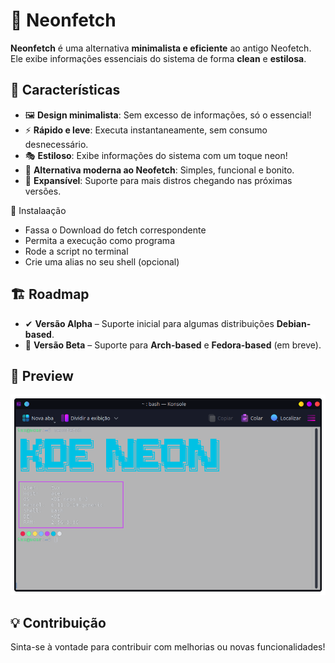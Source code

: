 🚀 Neonfetch
==============

**Neonfetch** é uma alternativa **minimalista e eficiente** ao antigo Neofetch. Ele exibe informações essenciais do sistema de forma **clean** e **estilosa**.

🎨 Características
------------------

*   🖼 **Design minimalista**: Sem excesso de informações, só o essencial!
*   ⚡ **Rápido e leve**: Executa instantaneamente, sem consumo desnecessário.
*   🎭 **Estiloso**: Exibe informações do sistema com um toque neon!
*   💙 **Alternativa moderna ao Neofetch**: Simples, funcional e bonito.
*   🚀 **Expansível**: Suporte para mais distros chegando nas próximas versões.

🔧 Instalaação

* Fassa o Download do fetch correspondente
* Permita a execução como programa
* Rode a script no terminal
* Crie uma alias no seu shell (opcional)

🏗 Roadmap
----------

*   ✔ **Versão Alpha** – Suporte inicial para algumas distribuições **Debian-based**.
*   🚀 **Versão Beta** – Suporte para **Arch-based** e **Fedora-based** (em breve).

📸 Preview
----------

![Screenshot](Screenshot/screenshot.png)

💡 Contribuição
---------------

Sinta-se à vontade para contribuir com melhorias ou novas funcionalidades!
